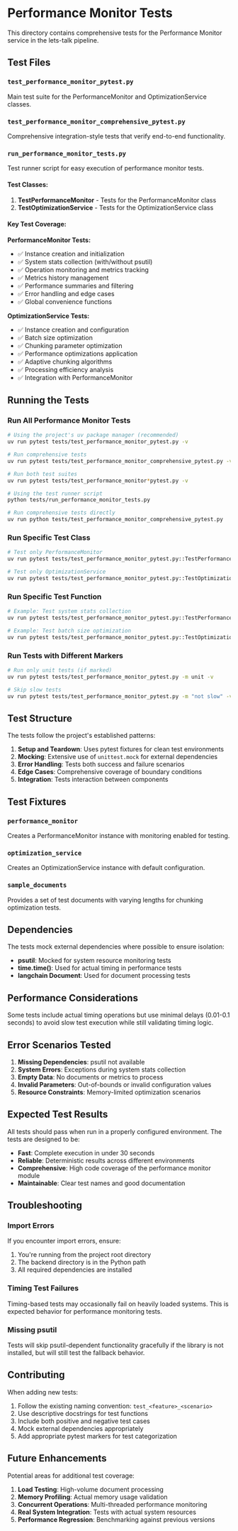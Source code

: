 # Performance Monitor Tests

This directory contains comprehensive tests for the Performance Monitor service in the lets-talk pipeline.

## Test Files

### `test_performance_monitor_pytest.py`
Main test suite for the PerformanceMonitor and OptimizationService classes.

### `test_performance_monitor_comprehensive_pytest.py`
Comprehensive integration-style tests that verify end-to-end functionality.

### `run_performance_monitor_tests.py`
Test runner script for easy execution of performance monitor tests.

#### Test Classes:

1. **TestPerformanceMonitor** - Tests for the PerformanceMonitor class
2. **TestOptimizationService** - Tests for the OptimizationService class

#### Key Test Coverage:

**PerformanceMonitor Tests:**
- ✅ Instance creation and initialization
- ✅ System stats collection (with/without psutil)
- ✅ Operation monitoring and metrics tracking
- ✅ Metrics history management
- ✅ Performance summaries and filtering
- ✅ Error handling and edge cases
- ✅ Global convenience functions

**OptimizationService Tests:**
- ✅ Instance creation and configuration
- ✅ Batch size optimization
- ✅ Chunking parameter optimization
- ✅ Performance optimizations application
- ✅ Adaptive chunking algorithms
- ✅ Processing efficiency analysis
- ✅ Integration with PerformanceMonitor

## Running the Tests

### Run All Performance Monitor Tests
```bash
# Using the project's uv package manager (recommended)
uv run pytest tests/test_performance_monitor_pytest.py -v

# Run comprehensive tests
uv run pytest tests/test_performance_monitor_comprehensive_pytest.py -v

# Run both test suites
uv run pytest tests/test_performance_monitor*pytest.py -v

# Using the test runner script
python tests/run_performance_monitor_tests.py

# Run comprehensive tests directly
uv run python tests/test_performance_monitor_comprehensive_pytest.py
```

### Run Specific Test Class
```bash
# Test only PerformanceMonitor
uv run pytest tests/test_performance_monitor_pytest.py::TestPerformanceMonitor -v

# Test only OptimizationService
uv run pytest tests/test_performance_monitor_pytest.py::TestOptimizationService -v
```

### Run Specific Test Function
```bash
# Example: Test system stats collection
uv run pytest tests/test_performance_monitor_pytest.py::TestPerformanceMonitor::test_get_system_stats_with_psutil -v

# Example: Test batch size optimization
uv run pytest tests/test_performance_monitor_pytest.py::TestOptimizationService::test_optimize_batch_size_basic -v
```

### Run Tests with Different Markers
```bash
# Run only unit tests (if marked)
uv run pytest tests/test_performance_monitor_pytest.py -m unit -v

# Skip slow tests
uv run pytest tests/test_performance_monitor_pytest.py -m "not slow" -v
```

## Test Structure

The tests follow the project's established patterns:

1. **Setup and Teardown**: Uses pytest fixtures for clean test environments
2. **Mocking**: Extensive use of `unittest.mock` for external dependencies
3. **Error Handling**: Tests both success and failure scenarios
4. **Edge Cases**: Comprehensive coverage of boundary conditions
5. **Integration**: Tests interaction between components

## Test Fixtures

### `performance_monitor`
Creates a PerformanceMonitor instance with monitoring enabled for testing.

### `optimization_service`
Creates an OptimizationService instance with default configuration.

### `sample_documents`
Provides a set of test documents with varying lengths for chunking optimization tests.

## Dependencies

The tests mock external dependencies where possible to ensure isolation:

- **psutil**: Mocked for system resource monitoring tests
- **time.time()**: Used for actual timing in performance tests
- **langchain Document**: Used for document processing tests

## Performance Considerations

Some tests include actual timing operations but use minimal delays (0.01-0.1 seconds) to avoid slow test execution while still validating timing logic.

## Error Scenarios Tested

1. **Missing Dependencies**: psutil not available
2. **System Errors**: Exceptions during system stats collection
3. **Empty Data**: No documents or metrics to process
4. **Invalid Parameters**: Out-of-bounds or invalid configuration values
5. **Resource Constraints**: Memory-limited optimization scenarios

## Expected Test Results

All tests should pass when run in a properly configured environment. The tests are designed to be:

- **Fast**: Complete execution in under 30 seconds
- **Reliable**: Deterministic results across different environments
- **Comprehensive**: High code coverage of the performance monitor module
- **Maintainable**: Clear test names and good documentation

## Troubleshooting

### Import Errors
If you encounter import errors, ensure:
1. You're running from the project root directory
2. The backend directory is in the Python path
3. All required dependencies are installed

### Timing Test Failures
Timing-based tests may occasionally fail on heavily loaded systems. This is expected behavior for performance monitoring tests.

### Missing psutil
Tests will skip psutil-dependent functionality gracefully if the library is not installed, but will still test the fallback behavior.

## Contributing

When adding new tests:

1. Follow the existing naming convention: `test_<feature>_<scenario>`
2. Use descriptive docstrings for test functions
3. Include both positive and negative test cases
4. Mock external dependencies appropriately
5. Add appropriate pytest markers for test categorization

## Future Enhancements

Potential areas for additional test coverage:

1. **Load Testing**: High-volume document processing
2. **Memory Profiling**: Actual memory usage validation
3. **Concurrent Operations**: Multi-threaded performance monitoring
4. **Real System Integration**: Tests with actual system resources
5. **Performance Regression**: Benchmarking against previous versions
